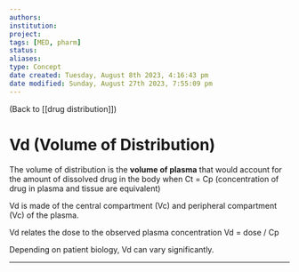 ```yaml
---
authors: 
institution: 
project: 
tags: [MED, pharm]
status: 
aliases: 
type: Concept
date created: Tuesday, August 8th 2023, 4:16:43 pm
date modified: Sunday, August 27th 2023, 7:55:09 pm
---
```


(Back to [[drug distribution]])

# Vd (Volume of Distribution)

The volume of distribution is the **volume of plasma** that would account for the amount of dissolved drug in the body when Ct = Cp (concentration of drug in plasma and tissue are equivalent)

Vd is made of the central compartment (Vc) and peripheral compartment (Vc) of the plasma.

Vd relates the dose to the observed plasma concentration
	Vd = dose / Cp

Depending on patient biology, Vd can vary significantly.

---

